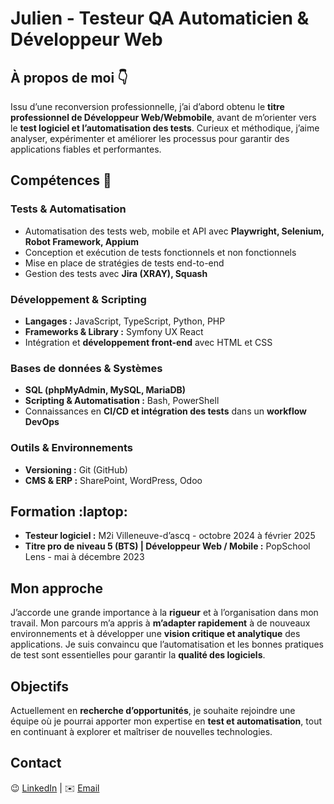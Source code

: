 # Julien - Testeur QA Automaticien & Développeur Web  

## À propos de moi :point_down:

Issu d’une reconversion professionnelle, j’ai d’abord obtenu le **titre professionnel de Développeur Web/Webmobile**, avant de m’orienter vers le **test logiciel et l’automatisation des tests**. Curieux et méthodique, j’aime analyser, expérimenter et améliorer les processus pour garantir des applications fiables et performantes.  

## Compétences :muscle:

### Tests & Automatisation  
- Automatisation des tests web, mobile et API avec **Playwright, Selenium, Robot Framework, Appium**  
- Conception et exécution de tests fonctionnels et non fonctionnels    
- Mise en place de stratégies de tests end-to-end
- Gestion des tests avec **Jira (XRAY), Squash**  

### Développement & Scripting
- **Langages :** JavaScript, TypeScript, Python, PHP  
- **Frameworks & Library :** Symfony UX React
- Intégration et **développement front-end** avec HTML et CSS  

### Bases de données & Systèmes  
- **SQL (phpMyAdmin, MySQL, MariaDB)**  
- **Scripting & Automatisation :** Bash, PowerShell  
- Connaissances en **CI/CD et intégration des tests** dans un **workflow DevOps**

### Outils & Environnements
- **Versioning :** Git (GitHub)
- **CMS & ERP :** SharePoint, WordPress, Odoo

## Formation :laptop:
- **Testeur logiciel :** M2i Villeneuve-d’ascq - octobre 2024 à février 2025
- **Titre pro de niveau 5 (BTS) | Développeur Web / Mobile :** PopSchool Lens - mai à décembre 2023

## Mon approche  

J’accorde une grande importance à la **rigueur** et à l’organisation dans mon travail. Mon parcours m’a appris à **m’adapter rapidement** à de nouveaux environnements et à développer une **vision critique et analytique** des applications. Je suis convaincu que l’automatisation et les bonnes pratiques de test sont essentielles pour garantir la **qualité des logiciels**.  

## Objectifs  

Actuellement en **recherche d’opportunités**, je souhaite rejoindre une équipe où je pourrai apporter mon expertise en **test et automatisation**, tout en continuant à explorer et maîtriser de nouvelles technologies.  

## Contact  
:wink: [LinkedIn](https://www.linkedin.com/in/julien-parsy-a88ab9289/) | ✉️ [Email](mailto:parsy.julien@hotmail.fr)  
